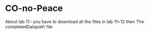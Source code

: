 # CO-no-Peace

About lab 11::
you have to download all the files in lab 11~12
then The completedDatapath file
